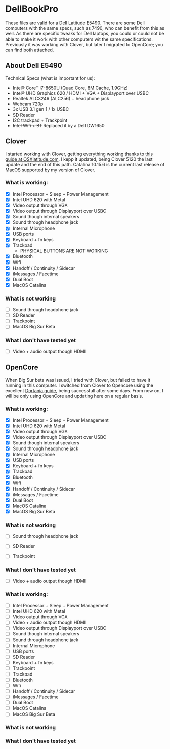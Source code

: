 # DellBookPro

These files are valid for a Dell Latitude E5490. There are some Dell computers with the same specs, such as 7490, who can benefit from this as well. As there are specific tweaks for Dell laptops, you could or could not be able to make it work with other computers wit the same specifications. Previously it was working with Clover, but later I migrated to OpenCore; you can find both attached.

## About Dell E5490

Technical Specs (what is important for us):
- Intel® Core™ i7-8650U (Quad Core, 8M Cache, 1.9GHz)
- Intel® UHD Graphics 620 / HDMI + VGA + Displayport over USBC
- Realtek ALC3246 (ALC256) + headphone jack
- Webcam 720p
- 3x USB 3.1 gen 1 / 1x USBC
- SD Reader
- I2C trackpad + Trackpoint
- ~~Intel Wifi + BT~~ Replaced it by a Dell DW1650

## Clover

I started working with Clover, getting everything working thanks to [this guide at OSXlatitude.com](https://osxlatitude.com/forums/topic/11410-dell-latitude-7490-with-i7-8650u-intel-uhd-620-and-1920x1080-lcd-mojavecatalina/). I kepp it updated, being Clover 5120 the last update and the end of this path. Catalina 10.15.6 is the current last release of MacOS supported by my version of Clover.

### What is working:

- [X] Intel Processor + Sleep + Power Management
- [X] Intel UHD 620 with Metal
- [X] Video output through VGA
- [X] Video output through Displayport over USBC
- [X] Sound though internal speakers
- [X] Sound through headphone jack
- [X] Internal Microphone
- [X] USB ports
- [X] Keyboard + fn keys
- [X] Trackpad
  - PHYSICAL BUTTONS ARE NOT WORKING
- [X] Bluetooth
- [X] Wifi
- [X] Handoff / Continuity / Sidecar
- [X] iMessages / Facetime
- [X] Dual Boot
- [X] MacOS Catalina

### What is not working
- [ ] Sound through headphone jack
- [ ] SD Reader
- [ ] Trackpoint
- [ ] MacOS Big Sur Beta

### What I don't have tested yet
- [ ] Video + audio output though HDMI


## OpenCore

When Big Sur beta was issued, I tried with Clover, but failed to have it running in this computer. I switched from Clover to Opencore using the excellent [Dortania guide](https://dortania.github.io/OpenCore-Install-Guide/), being successfull after some days. From now on, I will be only using OpenCore and updating here on a regular basis.

### What is working:

- [X] Intel Processor + Sleep + Power Management
- [X] Intel UHD 620 with Metal
- [X] Video output through VGA
- [X] Video output through Displayport over USBC
- [X] Sound though internal speakers
- [X] Sound through headphone jack
- [X] Internal Microphone
- [X] USB ports
- [X] Keyboard + fn keys
- [X] Trackpad
- [X] Bluetooth
- [X] Wifi
- [X] Handoff / Continuity / Sidecar
- [X] iMessages / Facetime
- [X] Dual Boot
- [X] MacOS Catalina
- [X] MacOS Big Sur Beta

### What is not working
- [ ] Sound through headphone jack
- [ ] SD Reader
- [ ] Trackpoint


### What I don't have tested yet
- [ ] Video + audio output though HDMI

### What is working:

- [ ] Intel Processor + Sleep + Power Management
- [ ] Intel UHD 620 with Metal
- [ ] Video output through VGA
- [ ] Video + audio output though HDMI
- [ ] Video output through Displayport over USBC
- [ ] Sound though internal speakers
- [ ] Sound through headphone jack
- [ ] Internal Microphone
- [ ] USB ports
- [ ] SD Reader
- [ ] Keyboard + fn keys
- [ ] Trackpoint
- [ ] Trackpad
- [ ] Bluetooth
- [ ] Wifi
- [ ] Handoff / Continuity / Sidecar
- [ ] iMessages / Facetime
- [ ] Dual Boot
- [ ] MacOS Catalina
- [ ] MacOS Big Sur Beta

### What is not working


### What I don't have tested yet


